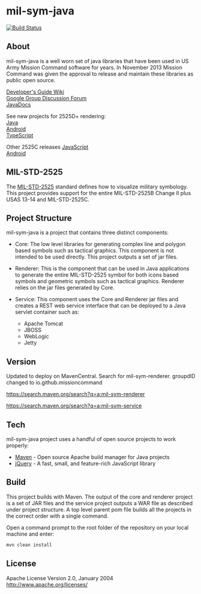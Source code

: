 # mil-sym-java

[![Build Status](https://travis-ci.org/missioncommand/mil-sym-java.svg?branch=master)](https://travis-ci.org/missioncommand/mil-sym-java)


About
-----------
mil-sym-java is a well worn set of java libraries that have been used in US Army Mission Command software for years.  In November 2013 Mission Command was given the approval to release and maintain these libraries as public open source.  

[Developer's Guide Wiki](https://github.com/missioncommand/mil-sym-java/wiki/2525C-Renderer-Overview)  
[Google Group Discussion Forum](https://groups.google.com/forum/#!forum/mission-command-milstd-renderer)  
[JavaDocs](https://missioncommand.github.io/javadoc/2525C/java/index.html)  

See new projects for 2525D+ rendering:  
[Java](https://github.com/missioncommand/mil-sym-java)  
[Android](https://github.com/missioncommand/mil-sym-android)  
[TypeScript](https://github.com/missioncommand/mil-sym-ts)  

Other 2525C releases
[JavaScript](https://github.com/missioncommand/mil-sym-ts/wiki/2525C-Renderer-Overview)  
[Android](https://github.com/missioncommand/mil-sym-android/wiki/2525C-Renderer-Overview)  

MIL-STD-2525
-----------
The [MIL-STD-2525] standard defines how to visualize military symbology.  This project provides support for the entire MIL-STD-2525B Change II plus USAS 13-14 and MIL-STD-2525C.  

Project Structure
------------
mil-sym-java is a project that contains three distinct components:
- Core: The low level libraries for generating complex line and polygon based symbols such as tactical graphics.  This component is not intended to be used directly.  This project outputs a set of jar files.

- Renderer: This is the component that can be used in Java applications to generate the entire MIL-STD-2525 symbol for both icons based symbols and geometric symbols such as tactical graphics.  Renderer relies on the jar files generated by Core.

- Service: This component uses the Core and Renderer jar files and creates a REST web service interface that can be deployed to a Java servlet container such as:

  - Apache Tomcat
  - JBOSS
  - WebLogic
  - Jetty
  



Version
----
Updated to deploy on MavenCentral.
Search for mil-sym-renderer.
groupdID changed to io.github.missioncommand

https://search.maven.org/search?q=a:mil-sym-renderer  

https://search.maven.org/search?q=a:mil-sym-service  

Tech
-----------

mil-sym-java project uses a handful of open source projects to work properly:

* [Maven] - Open source Apache build manager for Java projects
* [jQuery] - A fast, small, and feature-rich JavaScript library 

Build
--------------
This project builds with Maven.  The output of the core and renderer project is a set of JAR files and the service project outputs a WAR file as described under project structure.  A top level parent pom file builds all the projects in the correct order with a single command. 

Open a command prompt to the root folder of the repository on your local machine and enter:
```sh
mvn clean install
```

License
----

Apache License
Version 2.0, January 2004
http://www.apache.org/licenses/

  [Maven]: http://maven.apache.org/
  [jQuery]: http://jQuery.com
  [MIL-STD-2525]:http://www.everyspec.com/MIL-STD/MIL-STD-2000-2999/MIL-STD-2525_20727/
  
    

